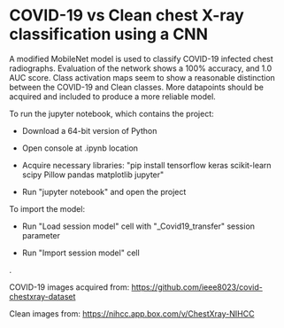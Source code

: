 # COVID-19 vs Clean chest X-ray classification using a CNN

A modified MobileNet model is used to classify COVID-19 infected chest radiographs. Evaluation of the network shows a 100% accuracy, and 1.0 AUC score.
Class activation maps seem to show a reasonable distinction between the COVID-19 and Clean classes. More datapoints should be acquired and included to produce a more reliable model.

To run the jupyter notebook, which contains the project:
  - Download a 64-bit version of Python
  
  - Open console at .ipynb location
  
  - Acquire necessary libraries: "pip install tensorflow keras scikit-learn scipy Pillow pandas matplotlib jupyter"
  
  - Run "jupyter notebook" and open the project
  
To import the model:
  - Run "Load session model" cell with "_Covid19_transfer" session parameter
  
  - Run "Import session model" cell



.

COVID-19 images acquired from: https://github.com/ieee8023/covid-chestxray-dataset

Clean images from: https://nihcc.app.box.com/v/ChestXray-NIHCC
